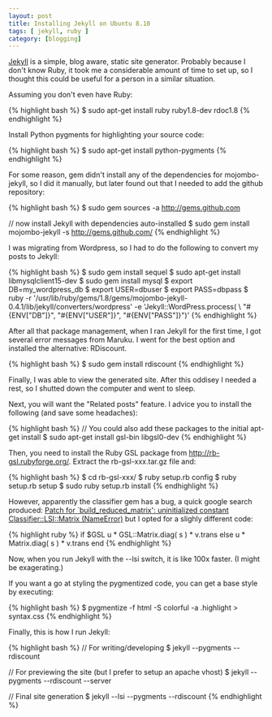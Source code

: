 ```yaml
--- 
layout: post
title: Installing Jekyll on Ubuntu 8.10
tags: [ jekyll, ruby ]
category: [blogging]
---
```

<a href="http://github.com/mojombo/jekyll/tree/master">Jekyll</a> is a simple, blog aware, static site generator. Probably because I don't know Ruby, it took me a considerable amount of time to set up, so I thought this could be useful for a person in a similar situation.

Assuming you don't even have Ruby:

{% highlight bash %}
$ sudo apt-get install ruby ruby1.8-dev rdoc1.8
{% endhighlight %}

<p>Install Python pygments for highlighting your source code:</p>

{% highlight bash %}
$ sudo apt-get install python-pygments
{% endhighlight %}


<p>For some reason, gem didn't install any of the dependencies for mojombo-jekyll, so I did it manually, but later found out that I needed to add the github repository:</p>

{% highlight bash %}
$ sudo gem sources -a http://gems.github.com

// now install Jekyll with dependencies auto-installed
$ sudo gem install mojombo-jekyll -s http://gems.github.com/
{% endhighlight %}

<p>I was migrating from Wordpress, so I had to do the following to convert my posts to Jekyll:</p>
{% highlight bash %}
$ sudo gem install sequel
$ sudo apt-get install libmysqlclient15-dev 
$ sudo gem install mysql
$ export DB=my_wordpress_db
$ export USER=dbuser
$ export PASS=dbpass
$ ruby -r '/usr/lib/ruby/gems/1.8/gems/mojombo-jekyll-0.4.1/lib/jekyll/converters/wordpress' -e 'Jekyll::WordPress.process( \
 "#{ENV["DB"]}", "#{ENV["USER"]}", "#{ENV["PASS"]}")'
{% endhighlight %}

<p>After all that package management, when I ran Jekyll for the first time, I got several error messages from Maruku. I went for the best option and installed the alternative: RDiscount.</p>

{% highlight bash %}
$ sudo gem install rdiscount
{% endhighlight %}

<p>Finally, I was able to view the generated site. After this oddisey I needed a rest, so I shutted down the computer and went to sleep.</p>

<p>Next, you will want the "Related posts" feature. I advice you to install the following (and save some headaches):</p>

{% highlight bash %}
// You could also add these packages to the initial apt-get install
$ sudo apt-get install gsl-bin libgsl0-dev
{% endhighlight %}

<p>Then, you need to install the Ruby GSL package from <a href="http://rb-gsl.rubyforge.org/">http://rb-gsl.rubyforge.org/</a>. Extract the rb-gsl-xxx.tar.gz file and:</p>

{% highlight bash %}
$ cd rb-gsl-xxx/
$ ruby setup.rb config
$ ruby setup.rb setup
$ sudo ruby setup.rb install
{% endhighlight %}

<p>However, apparently the classifier gem has a bug, a quick google search produced:
<a href="http://rubyforge.org/tracker/index.php?func=detail&aid=17839&group_id=655&atid=2587">Patch for `build_reduced_matrix': uninitialized constant Classifier::LSI::Matrix (NameError)</a>
but I opted for a slighly different code:</p>
{% highlight ruby %}
if $GSL
  u * GSL::Matrix.diag( s ) * v.trans
else 
  u * Matrix.diag( s ) * v.trans
end
{% endhighlight %}

<p>Now, when you run Jekyll with the --lsi switch, it is like 100x faster. (I might be exagerating.)
</p>

<p>If you want a go at styling the pygmentized code, you can get a base style by executing:</p>

{% highlight bash %}
$ pygmentize -f html -S colorful -a .highlight > syntax.css
{% endhighlight %}
<p>Finally, this is how I run Jekyll:</p>
{% highlight bash %}
// For writing/developing
$ jekyll --pygments --rdiscount

// For previewing the site (but I prefer to setup an apache vhost)
$ jekyll --pygments --rdiscount --server

// Final site generation
$ jekyll --lsi --pygments --rdiscount
{% endhighlight %}

